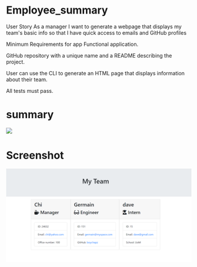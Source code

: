 # Employee_summary

User Story
As a manager I want to generate a webpage that displays my team's basic info so that I have quick access to emails and GitHub profiles

Minimum Requirements for app
Functional application.

GitHub repository with a unique name and a README describing the project.

User can use the CLI to generate an HTML page that displays information about their team.

All tests must pass.

# summary
![](code.gif)

# Screenshot
![](Assets/march15.png)
